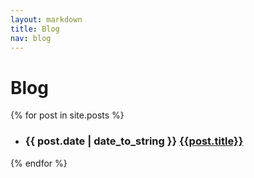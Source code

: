 ```yaml
---
layout: markdown
title: Blog
nav: blog
---
```


# Blog

{% for post in site.posts %}
  * ### {{ post.date | date_to_string }} [{{post.title}}]({{post.url}})
{% endfor %}

